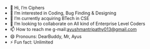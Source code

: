 - 👋 Hi, I’m Ciphers
- 👀 I’m interested in Coding, Bug Finding & Designing 
- 🌱 I’m currently acquiring BTech in CSE
- 💞️ I’m looking to collaborate on All kind of Enterprise Level Coders
- 📫 How to reach me g-mail:ayushmantripathy013@gmail.com
- 😄 Pronouns: DearBuddy, Mr, Ayus
- ⚡ Fun fact: Unlimited

<!---
ayushman012/ayushman012 is a ✨ special ✨ repository because its `README.md` (this file) appears on your GitHub profile.
You can click the Preview link to take a look at your changes.
--->
